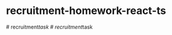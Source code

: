 # recruitment-homework-react-ts
#   r e c r u i t m e n t _ t a s k  
 #   r e c r u i t m e n t _ t a s k  
 